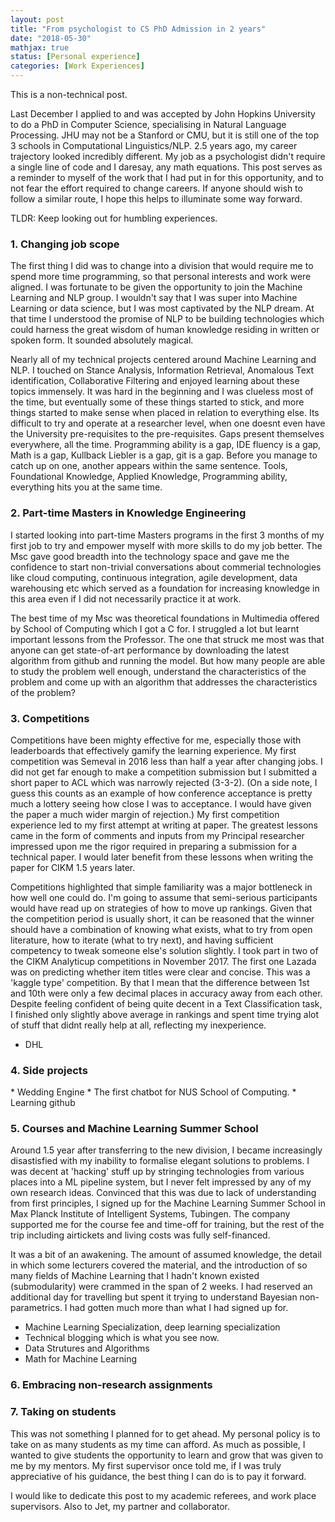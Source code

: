 ```yaml
---
layout: post
title: "From psychologist to CS PhD Admission in 2 years"
date: "2018-05-30"
mathjax: true
status: [Personal experience]
categories: [Work Experiences]
---
```


This is a non-technical post. 

Last December I applied to and was accepted by John Hopkins University to do a PhD in Computer Science, specialising in Natural Language Processing. JHU may not be a Stanford or CMU, but it is still one of the top 3 schools in Computational Linguistics/NLP. 2.5 years ago, my career trajectory looked incredibly different. My job as a psychologist didn't require a single line of code and I daresay, any math equations. This post serves as a reminder to myself of the work that I had put in for this opportunity, and to not fear the effort required to change careers. If anyone should wish to follow a similar route, I hope this helps to illuminate some way forward.

TLDR: Keep looking out for humbling experiences.

<h3>1. Changing job scope</h3>

The first thing I did was to change into a division that would require me to spend more time programming, so that personal interests and work were aligned. I was fortunate to be given the opportunity to join the Machine Learning and NLP group. I wouldn't say that I was super into Machine Learning or data science, but I was most captivated by the NLP dream. At that time I understood the promise of NLP to be building technologies which could harness the great wisdom of human knowledge residing in written or spoken form. It sounded absolutely magical.

Nearly all of my technical projects centered around Machine Learning and NLP. I touched on Stance Analysis, Information Retrieval, Anomalous Text identification, Collaborative Filtering and enjoyed learning about these topics immensely. It was hard in the beginning and I was clueless most of the time, but eventually some of these things started to stick, and more things started to make sense when placed in relation to everything else. Its difficult to try and operate at a researcher level, when one doesnt even have the University pre-requisites to the pre-requisites. Gaps present themselves everywhere, all the time. Programming ability is a gap, IDE fluency is a gap, Math is a gap, Kullback Liebler is a gap, git is a gap. Before you manage to catch up on one, another appears within the same sentence. Tools, Foundational Knowledge, Applied Knowledge, Programming ability, everything hits you at the same time.

<h3>2. Part-time Masters in Knowledge Engineering</h3>

I started looking into part-time Masters programs in the first 3 months of my first job to try and empower myself with more skills to do my job better. The Msc gave good breadth into the technology space and gave me the confidence to start non-trivial conversations about commerial technologies like cloud computing, continuous integration, agile development, data warehousing etc which served as a foundation for increasing knowledge in this area even if I did not necessarily practice it at work.

The best time of my Msc was theoretical foundations in Multimedia offered by School of Computing which I got a C for. I struggled a lot but learnt important lessons from the Professor. The one that struck me most was that anyone can get state-of-art performance by downloading the latest algorithm from github and running the model. But how many people are able to study the problem well enough, understand the characteristics of the problem and come up with an algorithm that addresses the characteristics of the problem?

<h3>3. Competitions </h3>

Competitions have been mighty effective for me, especially those with leaderboards that effectively gamify the learning experience. My first competition was Semeval in 2016 less than half a year after changing jobs. I did not get far enough to make a competition submission but I submitted a short paper to ACL which was narrowly rejected (3-3-2). (On a side note, I guess this counts as an example of how conference acceptance is pretty much a lottery seeing how close I was to acceptance. I would have given the paper a much wider margin of rejection.) My first competition experience led to my first attempt at writing at paper. The greatest lessons came in the form of comments and inputs from my Principal researcher impressed upon me the rigor required in preparing a submission for a technical paper. I would later benefit from these lessons when writing the paper for CIKM 1.5 years later.

Competitions highlighted that simple familiarity was a major bottleneck in how well one could do. I'm going to assume that semi-serious participants would have read up on strategies of how to move up rankings. Given that the competition period is usually short, it can be reasoned that the winner should have a combination of knowing what exists, what to try from open literature, how to iterate (what to try next), and having sufficient competency to tweak someone else's solution slightly. 
I took part in two of the CIKM Analyticup competitions in November 2017. The first one Lazada was on predicting whether item titles were clear and concise. This was a 'kaggle type' competition. By that I mean that the difference between 1st and 10th were only a few decimal places in accuracy away from each other. Despite feeling confident of being quite decent in a Text Classification task, I finished only slightly above average in rankings and spent time trying alot of stuff that didnt really help at all, reflecting my inexperience.

  * DHL
   
<h3>4. Side projects</h3>
  * Wedding Engine
  * The first chatbot for NUS School of Computing.
  * Learning github

<h3>5. Courses and Machine Learning Summer School</h3>
  
Around 1.5 year after transferring to the new division, I became increasingly disastisfied with my inability to formalise elegant solutions to problems. I was decent at 'hacking' stuff up by stringing technologies from various places into a ML pipeline system, but I never felt impressed by any of my own research ideas. Convinced that this was due to lack of understanding from first principles, I signed up for the Machine Learning Summer School in Max Planck Institute of Intelligent Systems, Tubingen. The company supported me for the course fee and time-off for training, but the rest of the trip including airtickets and living costs was fully self-financed. 

It was a bit of an awakening. The amount of assumed knowledge, the detail in which some lecturers covered the material, and the introduction of so many fields of Machine Learning that I hadn't known existed (submodularity) were crammed in the span of 2 weeks. I had reserved an additional day for travelling but spent it trying to understand Bayesian non-parametrics. I had gotten much more than what I had signed up for.

  * Machine Learning Specialization, deep learning specialization
  * Technical blogging which is what you see now.
  * Data Strutures and Algorithms
  * Math for Machine Learning

<h3>6. Embracing non-research assignments </h3>

<h3>7. Taking on students</h3>
This was not something I planned for to get ahead. My personal policy is to take on as many students as my time can afford. As much as possible, I wanted to give students the opportunity to learn and grow that was given to me by my mentors. My first supervisor once told me, if I was truly appreciative of his guidance, the best thing I can do is to pay it forward.  


I would like to dedicate this post to my academic referees, and work place supervisors. Also to Jet, my partner and collaborator.
